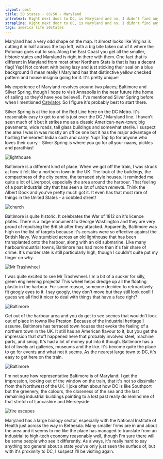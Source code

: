 ```yaml
---
layout: post
title: 50 States - 03/50 - Maryland
introtext: Right next door to DC, is Maryland and no, I didn't find any cookies. But I did find Mr Trashwheel and some art!
strapline: Right next door to DC, is Maryland and no, I didn't find any cookies. But I did find Mr Trashwheel and some art!
tags: america life 50states
---
```


Maryland has a very odd shape on the map. It almost looks like Virgina is cutting it in half across the top left, with a big bite taken out of it where the Potomac goes out to sea. Along the East Coast you get all the smaller, *historic* states and Maryland is right in there with them. One fact that is different in Maryland from most other Northern Stats is that is has a decent flag! Yep! Not content with being lazy and just sticking their seal on a blue background (I mean really!) Maryland has that distinctive yellow checked pattern and house insignia going for it. It's pretty unique!

My experience of Maryland revolves around two places; Baltimore and Silver Spring, though I hope to visit Annapolis in the near future (the home of sailing so they'd have you believe!). I've mentioned Silver Spring before when I mentioned [Catylator](https://www.section9.co.uk/posts/2017-07-09-East-Coast-Hackspaces.html). So I figure it's probably best to start there.

Silver Spring is at the top of the Red Line here on the DC Metro. It's reasonably easy to get to and is just over the DC / Maryland line. I haven't seen much of it but it strikes me as a classic American-new-town; big pavements, wide roads, tall glass buildings and somewhat sterile. I suspect the area I was in was mostly an office one but it has the major advantage of hosting the nearest Indian cash and carry! Yup! Top tip for anyone who loves their curry - Silver Spring is where you go for all your naans, pickles and parathias! 

![lighthouse](https://c1.staticflickr.com/5/4233/35655943102_0bca2a719c.jpg)

Baltimore is a different kind of place. When we got off the train, I was struck at how it felt like a northern town in the UK. The look of the buildings, the compactness of the city centre, the terraced style houses. It reminded me quite a lot of Liverpool, especially the area around the harbour. That feeling of a post industrial city that has seen a lot of *urban renewal*. Think the Albert Dock and you've pretty much got it. It even has that most rare of things in the United States - a cobbled street!

![church](https://c1.staticflickr.com/5/4266/34985077294_1a83a19ebb.jpg)

Baltimore is quite historic. It celebrates the War of 1812 on it's licence plates. There is a large monument to George Washington and they are very proud of repulsing the British after they attacked. Apparently, Baltimore was high on the list of targets because it's corsairs were so effective against the British Navy. We stumbled across an old lighthouse that has been transplanted onto the harbour, along with an old submarine. Like many harbour/industrial towns, Baltimore has had more than it's fair share of crime. It's murder rate is still particularly high, though I couldn't quite put my finger on why. 

![Mr Trashwheel](https://c1.staticflickr.com/5/4237/35692890181_e192e46cfb.jpg)

I was quite excited to see Mr Trashwheel. I'm a bit of a sucker for silly, green engineering projects! This wheel helps dredge up all the floating plastic in the harbour. For some reason, someone decided to retroactively fit googly eyes to it. I say googly, they don't move but they still look cool! I guess we all find it nicer to deal with things that have a face right?

![Baltimore](https://c1.staticflickr.com/5/4280/35436750760_ed1127464f.jpg)

Get out of the harbour area and you do get to see scenes that wouldn't look out of place in towns like Preston. Because of the industrial heritage I assume, Baltimore has terraced town houses that evoke the feeling of a northern town in the UK. It still has an American flavour to it, but you get the impression that stuff happened here that probably involved steel, machine parts, and smog. It's had a lot of money put into it though. Baltimore has a lot of lovely art galleries, museums and the like. It's become quite the place to go for events and what not it seems. As the nearest large town to DC, it's easy to get here on the train.

![Baltimore](https://c1.staticflickr.com/5/4216/34985057774_a8f39c1814.jpg)

I'm not sure how representative Baltimore is of Maryland. I get the impression, looking out of the window on the train, that it's not so dissimilar from the Northwest of the UK. I joke often about how DC is like Southport but the greenery, the colours, the closeness of the sea and the last remaining industrial buildings pointing to a lost past really do remind me of that stretch of Lancashire and Merseyside. 

![fire escapes](https://c1.staticflickr.com/5/4278/35825219155_1a16bcf00d.jpg)

Maryland has a large biology sector, especially with the National Institute of Health just across the way in Bethesda. Many smaller firms are in and about the area and it seems to me like the place has managed to translate from an industrial to high-tech economy reasonably well, though I'm sure there will be some people who see it differently. As always, it's really hard to say anything too general about a state you've only just seen the surface of, but with it's proximity to DC, I suspect I'll be visiting again. 
